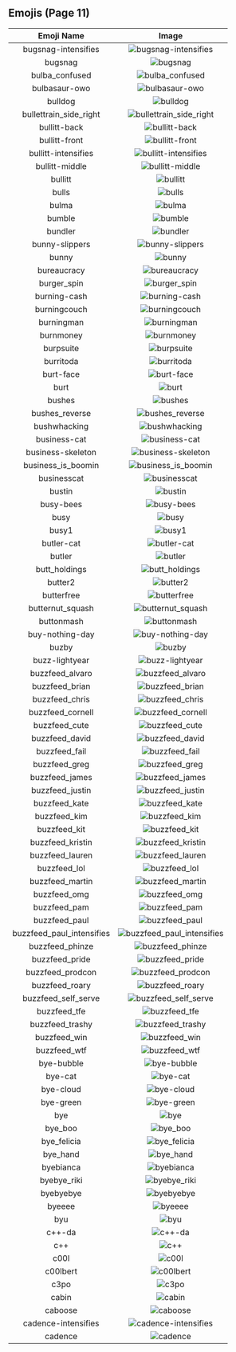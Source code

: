 
  ## Emojis (Page 11)
  |Emoji Name|Image|
  | :-: | :-: |
  |bugsnag-intensifies| ![bugsnag-intensifies](/output/bugsnag-intensifies.gif)|
  |bugsnag| ![bugsnag](/output/bugsnag.png)|
  |bulba_confused| ![bulba_confused](/output/bulba_confused.png)|
  |bulbasaur-owo| ![bulbasaur-owo](/output/bulbasaur-owo.png)|
  |bulldog| ![bulldog](/output/bulldog.png)|
  |bullettrain_side_right| ![bullettrain_side_right](/output/bullettrain_side_right.png)|
  |bullitt-back| ![bullitt-back](/output/bullitt-back.png)|
  |bullitt-front| ![bullitt-front](/output/bullitt-front.png)|
  |bullitt-intensifies| ![bullitt-intensifies](/output/bullitt-intensifies.gif)|
  |bullitt-middle| ![bullitt-middle](/output/bullitt-middle.png)|
  |bullitt| ![bullitt](/output/bullitt.png)|
  |bulls| ![bulls](/output/bulls.png)|
  |bulma| ![bulma](/output/bulma.png)|
  |bumble| ![bumble](/output/bumble.png)|
  |bundler| ![bundler](/output/bundler.png)|
  |bunny-slippers| ![bunny-slippers](/output/bunny-slippers.png)|
  |bunny| ![bunny](/output/bunny.png)|
  |bureaucracy| ![bureaucracy](/output/bureaucracy.png)|
  |burger_spin| ![burger_spin](/output/burger_spin.gif)|
  |burning-cash| ![burning-cash](/output/burning-cash.gif)|
  |burningcouch| ![burningcouch](/output/burningcouch.gif)|
  |burningman| ![burningman](/output/burningman.png)|
  |burnmoney| ![burnmoney](/output/burnmoney.gif)|
  |burpsuite| ![burpsuite](/output/burpsuite.png)|
  |burritoda| ![burritoda](/output/burritoda.png)|
  |burt-face| ![burt-face](/output/burt-face.png)|
  |burt| ![burt](/output/burt.png)|
  |bushes| ![bushes](/output/bushes.gif)|
  |bushes_reverse| ![bushes_reverse](/output/bushes_reverse.gif)|
  |bushwhacking| ![bushwhacking](/output/bushwhacking.png)|
  |business-cat| ![business-cat](/output/business-cat.png)|
  |business-skeleton| ![business-skeleton](/output/business-skeleton.jpg)|
  |business_is_boomin| ![business_is_boomin](/output/business_is_boomin.png)|
  |businesscat| ![businesscat](/output/businesscat.jpg)|
  |bustin| ![bustin](/output/bustin.jpg)|
  |busy-bees| ![busy-bees](/output/busy-bees.png)|
  |busy| ![busy](/output/busy.png)|
  |busy1| ![busy1](/output/busy1.jpg)|
  |butler-cat| ![butler-cat](/output/butler-cat.png)|
  |butler| ![butler](/output/butler.png)|
  |butt_holdings| ![butt_holdings](/output/butt_holdings.gif)|
  |butter2| ![butter2](/output/butter2.png)|
  |butterfree| ![butterfree](/output/butterfree.gif)|
  |butternut_squash| ![butternut_squash](/output/butternut_squash.png)|
  |buttonmash| ![buttonmash](/output/buttonmash.gif)|
  |buy-nothing-day| ![buy-nothing-day](/output/buy-nothing-day.png)|
  |buzby| ![buzby](/output/buzby.jpg)|
  |buzz-lightyear| ![buzz-lightyear](/output/buzz-lightyear.png)|
  |buzzfeed_alvaro| ![buzzfeed_alvaro](/output/buzzfeed_alvaro.png)|
  |buzzfeed_brian| ![buzzfeed_brian](/output/buzzfeed_brian.png)|
  |buzzfeed_chris| ![buzzfeed_chris](/output/buzzfeed_chris.png)|
  |buzzfeed_cornell| ![buzzfeed_cornell](/output/buzzfeed_cornell.png)|
  |buzzfeed_cute| ![buzzfeed_cute](/output/buzzfeed_cute.png)|
  |buzzfeed_david| ![buzzfeed_david](/output/buzzfeed_david.png)|
  |buzzfeed_fail| ![buzzfeed_fail](/output/buzzfeed_fail.png)|
  |buzzfeed_greg| ![buzzfeed_greg](/output/buzzfeed_greg.png)|
  |buzzfeed_james| ![buzzfeed_james](/output/buzzfeed_james.png)|
  |buzzfeed_justin| ![buzzfeed_justin](/output/buzzfeed_justin.png)|
  |buzzfeed_kate| ![buzzfeed_kate](/output/buzzfeed_kate.png)|
  |buzzfeed_kim| ![buzzfeed_kim](/output/buzzfeed_kim.png)|
  |buzzfeed_kit| ![buzzfeed_kit](/output/buzzfeed_kit.png)|
  |buzzfeed_kristin| ![buzzfeed_kristin](/output/buzzfeed_kristin.png)|
  |buzzfeed_lauren| ![buzzfeed_lauren](/output/buzzfeed_lauren.png)|
  |buzzfeed_lol| ![buzzfeed_lol](/output/buzzfeed_lol.png)|
  |buzzfeed_martin| ![buzzfeed_martin](/output/buzzfeed_martin.png)|
  |buzzfeed_omg| ![buzzfeed_omg](/output/buzzfeed_omg.png)|
  |buzzfeed_pam| ![buzzfeed_pam](/output/buzzfeed_pam.png)|
  |buzzfeed_paul| ![buzzfeed_paul](/output/buzzfeed_paul.png)|
  |buzzfeed_paul_intensifies| ![buzzfeed_paul_intensifies](/output/buzzfeed_paul_intensifies.gif)|
  |buzzfeed_phinze| ![buzzfeed_phinze](/output/buzzfeed_phinze.png)|
  |buzzfeed_pride| ![buzzfeed_pride](/output/buzzfeed_pride.gif)|
  |buzzfeed_prodcon| ![buzzfeed_prodcon](/output/buzzfeed_prodcon.png)|
  |buzzfeed_roary| ![buzzfeed_roary](/output/buzzfeed_roary.png)|
  |buzzfeed_self_serve| ![buzzfeed_self_serve](/output/buzzfeed_self_serve.png)|
  |buzzfeed_tfe| ![buzzfeed_tfe](/output/buzzfeed_tfe.png)|
  |buzzfeed_trashy| ![buzzfeed_trashy](/output/buzzfeed_trashy.png)|
  |buzzfeed_win| ![buzzfeed_win](/output/buzzfeed_win.png)|
  |buzzfeed_wtf| ![buzzfeed_wtf](/output/buzzfeed_wtf.png)|
  |bye-bubble| ![bye-bubble](/output/bye-bubble.gif)|
  |bye-cat| ![bye-cat](/output/bye-cat.png)|
  |bye-cloud| ![bye-cloud](/output/bye-cloud.gif)|
  |bye-green| ![bye-green](/output/bye-green.gif)|
  |bye| ![bye](/output/bye.png)|
  |bye_boo| ![bye_boo](/output/bye_boo.gif)|
  |bye_felicia| ![bye_felicia](/output/bye_felicia.jpg)|
  |bye_hand| ![bye_hand](/output/bye_hand.png)|
  |byebianca| ![byebianca](/output/byebianca.jpg)|
  |byebye_riki| ![byebye_riki](/output/byebye_riki.gif)|
  |byebyebye| ![byebyebye](/output/byebyebye.gif)|
  |byeeee| ![byeeee](/output/byeeee.gif)|
  |byu| ![byu](/output/byu.png)|
  |c++-da| ![c++-da](/output/c++-da.png)|
  |c++| ![c++](/output/c++.png)|
  |c00l| ![c00l](/output/c00l.gif)|
  |c00lbert| ![c00lbert](/output/c00lbert.gif)|
  |c3po| ![c3po](/output/c3po.png)|
  |cabin| ![cabin](/output/cabin.png)|
  |caboose| ![caboose](/output/caboose.png)|
  |cadence-intensifies| ![cadence-intensifies](/output/cadence-intensifies.gif)|
  |cadence| ![cadence](/output/cadence.png)|
  